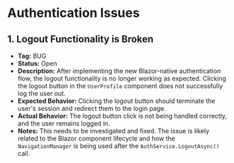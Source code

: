 # Authentication Issues

## 1. Logout Functionality is Broken

-   **Tag:** BUG
-   **Status:** Open
-   **Description:** After implementing the new Blazor-native authentication flow, the logout functionality is no longer working as expected. Clicking the logout button in the `UserProfile` component does not successfully log the user out.
-   **Expected Behavior:** Clicking the logout button should terminate the user's session and redirect them to the login page.
-   **Actual Behavior:** The logout button click is not being handled correctly, and the user remains logged in.
-   **Notes:** This needs to be investigated and fixed. The issue is likely related to the Blazor component lifecycle and how the `NavigationManager` is being used after the `AuthService.LogoutAsync()` call.
